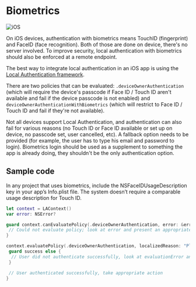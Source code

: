 # Biometrics

![iOS](https://img.shields.io/badge/platform-iOS-blue)

On iOS devices, authentication with biometrics means TouchID (fingerprint) and FaceID (face recognition).
Both of those are done on device, there's no server involved. To improve security, local authentication with biometrics should also be enforced at a remote endpoint.

The best way to integrate local authentication in an iOS app is using the [Local Authentication framework](https://developer.apple.com/documentation/localauthentication).

There are two policies that can be evaluated: `.deviceOwnerAuthentication` (which will require the device's passcode if Face ID / Touch ID aren't available and fail if the device passcode is not enabled) and `deviceOwnerAuthenticationWithBiometrics` (which will restrict to Face ID / Touch ID and fail if they're not available).

Not all devices support Local Authentication, and authentication can also fail for various reasons (no Touch ID or Face ID available or set up on device, no passcode set, user cancelled, etc). A fallback option needs to be provided (for example, the user has to type his email and password to login). Biometrics login should be used as a supplement to something the app is already doing, they shouldn't be the only authentication option.

## Sample code

In any project that uses biometrics, include the NSFaceIDUsageDescription key in your app’s Info.plist file. The system doesn’t require a comparable usage description for Touch ID.

```swift
let context = LAContext()
var error: NSError?

guard context.canEvaluatePolicy(.deviceOwnerAuthentication, error: &error) else {
 // Could not evaluate policy; look at error and present an appropriate message to user
}

context.evaluatePolicy(.deviceOwnerAuthentication, localizedReason: "Please, pass authorization to enter this area") { success, evaluationError in
 guard success else {
  // User did not authenticate successfully, look at evaluationError and take appropriate action
 }

 // User authenticated successfully, take appropriate action
}
```
